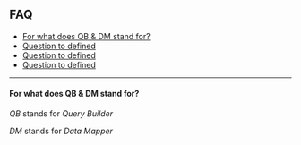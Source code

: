## FAQ

* [For what does QB & DM stand for?](#for-what-does-qb--dm-stand-for)
* [Question to defined](#Question)
* [Question to defined](#Question)
* [Question to defined](#Question)


-----

#### For what does QB & DM stand for?

*QB* stands for *Query Builder* 

*DM* stands for *Data Mapper*
